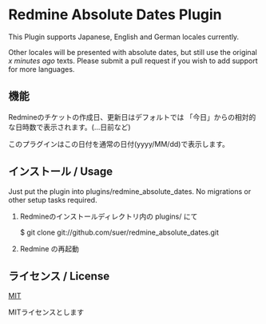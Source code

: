Redmine Absolute Dates Plugin
=============================

This Plugin supports Japanese, English and German locales currently.

Other locales will be presented with absolute dates, but still use the original
_x minutes ago_ texts. Please submit a pull request if you wish to add support
for more languages.

機能
---------------------

Redmineのチケットの作成日、更新日はデフォルトでは
「今日」からの相対的な日時数で表示されます。(...日前など)

このプラグインはこの日付を通常の日付(yyyy/MM/dd)で表示します。

インストール / Usage
---------------------

Just put the plugin into plugins/redmine_absolute_dates. No migrations or other
setup tasks required.

1. Redmineのインストールディレクトリ内の plugins/ にて

   $ git clone git://github.com/suer/redmine_absolute_dates.git

2. Redmine の再起動

ライセンス / License
---------------------

[MIT](https://opensource.org/licenses/MIT)

MITライセンスとします

